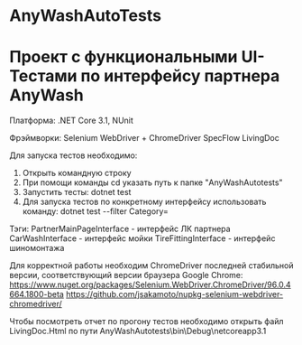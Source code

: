 # AnyWashAutoTests
# Проект с функциональными UI-Тестами по интерфейсу партнера AnyWash


Платформа: .NET Core 3.1, NUnit

Фрэймворки:
Selenium WebDriver + ChromeDriver
SpecFlow
LivingDoc


Для запуска тестов необходимо:
1. Открыть командную строку
2. При помощи команды cd указать путь к папке "AnyWashAutotests"
3. Запустить тесты: dotnet test
4. Для запуска тестов по конкретному интерфейсу использовать команду: dotnet test --filter Category=<tag>
  
Тэги:
PartnerMainPageInterface - интерфейс ЛК партнера
CarWashInterface - интерфейс мойки
TireFittingInterface - интерфейс шиномонтажа

Для корректной работы необходим ChromeDriver последней стабильной версии, соответствующий версии браузера Google Chrome:
https://www.nuget.org/packages/Selenium.WebDriver.ChromeDriver/96.0.4664.1800-beta
https://github.com/jsakamoto/nupkg-selenium-webdriver-chromedriver/

Чтобы посмотреть отчет по прогону тестов необходимо открыть файл LivingDoc.Html по пути AnyWashAutotests\bin\Debug\netcoreapp3.1
